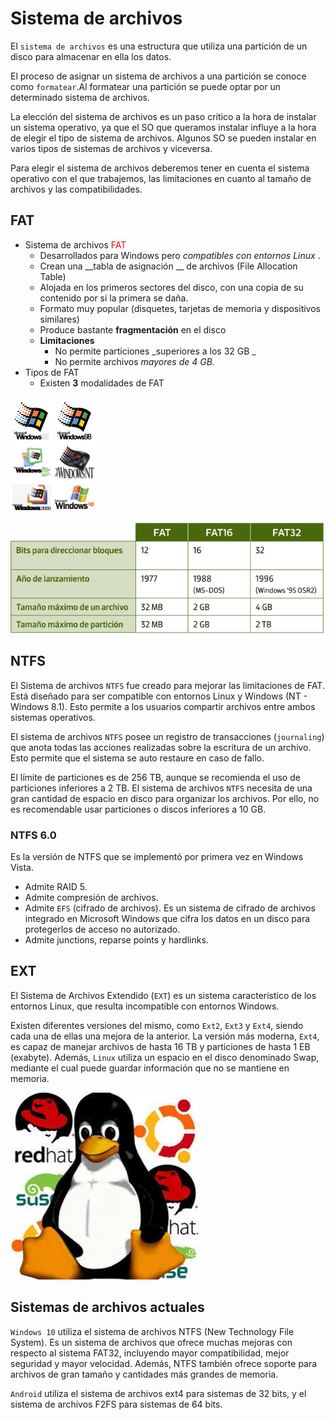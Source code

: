 # Sistema de archivos

El ``sistema de archivos`` es una estructura que utiliza una partición de un disco para almacenar en ella los datos.

El proceso de asignar un sistema de archivos a una partición se conoce como ``formatear``.Al formatear una partición se puede optar por un determinado sistema de archivos.

La elección del sistema de archivos es un paso crítico a la hora de instalar un sistema operativo, ya que el SO que queramos instalar influye a la hora de elegir el tipo de sistema de archivos. Algunos SO se pueden instalar en varios tipos de sistemas de archivos y viceversa.

Para elegir el sistema de archivos deberemos tener en cuenta el sistema operativo con el que trabajemos, las limitaciones en cuanto al tamaño de archivos y las compatibilidades.

## FAT

* Sistema de archivos  <span style="color:#FF0000">FAT</span>
  * Desarrollados para Windows pero  _compatibles con entornos Linux_ \.
  * Crean una  __tabla de asignación __ de archivos \(File Allocation Table\)
  * Alojada en los primeros sectores del disco, con una copia de su contenido por si la primera se daña\.
  * Formato muy popular \(disquetes, tarjetas de memoria y dispositivos similares\)
  * Produce bastante  __fragmentación__  en el disco
  * __Limitaciones__
    * No permite particiones  _superiores a los 32 GB _
    * No permite archivos  _mayores de 4 GB\._
* Tipos de FAT
  * Existen  __3__  modalidades de FAT

![imagen](img/Discos%2C_particiones_y_sistemas_de_archivo_-_teoria10.png)

![imagen](img/Discos%2C_particiones_y_sistemas_de_archivo_-_teoria11.png)

## NTFS

El Sistema de archivos ``NTFS`` fue creado para mejorar las limitaciones de FAT. Está diseñado para ser compatible con entornos Linux y Windows (NT - Windows 8.1). Esto permite a los usuarios compartir archivos entre ambos sistemas operativos.

El sistema de archivos ``NTFS`` posee un registro de transacciones (``journaling``) que anota todas las acciones realizadas sobre la escritura de un archivo. Esto permite que el sistema se auto restaure en caso de fallo.

El límite de particiones es de 256 TB, aunque se recomienda el uso de particiones inferiores a 2 TB. El sistema de archivos ``NTFS`` necesita de una gran cantidad de espacio en disco para organizar los archivos. Por ello, no es recomendable usar particiones o discos inferiores a 10 GB.

### NTFS 6.0

Es la versión de NTFS que se implementó por primera vez en Windows Vista.

- Admite RAID 5.
- Admite compresión de archivos.
- Admite ``EFS`` (cifrado de archivos). Es un sistema de cifrado de archivos integrado en Microsoft Windows que cifra los datos en un disco para protegerlos de acceso no autorizado.
- Admite junctions, reparse points y hardlinks.

## EXT

El Sistema de Archivos Extendido (``EXT``) es un sistema característico de los entornos Linux, que resulta incompatible con entornos Windows.

Existen diferentes versiones del mismo, como ``Ext2``, ``Ext3`` y ``Ext4``, siendo cada una de ellas una mejora de la anterior. La versión más moderna, ``Ext4``, es capaz de manejar archivos de hasta 16 TB y particiones de hasta 1 EB (exabyte). Además, ``Linux`` utiliza un espacio en el disco denominado Swap, mediante el cual puede guardar información que no se mantiene en memoria.

![imagen](img/Discos%2C_particiones_y_sistemas_de_archivo_-_teoria13.jpg)

## Sistemas de archivos actuales

``Windows 10`` utiliza el sistema de archivos NTFS (New Technology File System). Es un sistema de archivos que ofrece muchas mejoras con respecto al sistema FAT32, incluyendo mayor compatibilidad, mejor seguridad y mayor velocidad. Además, NTFS también ofrece soporte para archivos de gran tamaño y cantidades más grandes de memoria.

``Android`` utiliza el sistema de archivos ext4 para sistemas de 32 bits, y el sistema de archivos F2FS para sistemas de 64 bits.